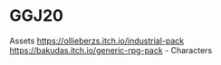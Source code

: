 # GGJ20

Assets
https://ollieberzs.itch.io/industrial-pack
https://bakudas.itch.io/generic-rpg-pack - Characters
